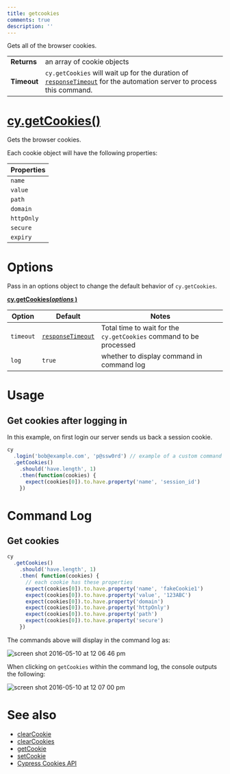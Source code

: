 ```yaml
---
title: getcookies
comments: true
description: ''
---
```


Gets all of the browser cookies.

| | |
|--- | --- |
| **Returns** | an array of cookie objects |
| **Timeout** | `cy.getCookies` will wait up for the duration of [`responseTimeout`](https://on.cypress.io/guides/configuration#timeouts) for the automation server to process this command.  |

# [cy.getCookies()](#usage)

Gets the browser cookies.

Each cookie object will have the following properties:

| Properties |
| --- |
| `name` |
| `value` |
| `path` |
| `domain` |
| `httpOnly` |
| `secure` |
| `expiry` |

# Options

Pass in an options object to change the default behavior of `cy.getCookies`.

**[cy.getCookies(*options* )](#options-usage)**

Option | Default | Notes
--- | --- | ---
`timeout` | [`responseTimeout`](https://on.cypress.io/guides/configuration#timeouts) | Total time to wait for the `cy.getCookies` command to be processed
`log` | `true` | whether to display command in command log

# Usage

## Get cookies after logging in

In this example, on first login our server sends us back a session cookie.

```javascript
cy
  .login('bob@example.com', 'p@ssw0rd') // example of a custom command
  .getCookies()
    .should('have.length', 1)
    .then(function(cookies) {
      expect(cookies[0]).to.have.property('name', 'session_id')
    })
```

# Command Log

## Get cookies

```javascript
cy
  .getCookies()
    .should('have.length', 1)
    .then( function(cookies) {
      // each cookie has these properties
      expect(cookies[0]).to.have.property('name', 'fakeCookie1')
      expect(cookies[0]).to.have.property('value', '123ABC')
      expect(cookies[0]).to.have.property('domain')
      expect(cookies[0]).to.have.property('httpOnly')
      expect(cookies[0]).to.have.property('path')
      expect(cookies[0]).to.have.property('secure')
    })
```

The commands above will display in the command log as:

![screen shot 2016-05-10 at 12 06 46 pm](https://cloud.githubusercontent.com/assets/1271364/15153582/bc370c32-16a7-11e6-94b5-add51d7df7e5.png)

When clicking on `getCookies` within the command log, the console outputs the following:

![screen shot 2016-05-10 at 12 07 00 pm](https://cloud.githubusercontent.com/assets/1271364/15153583/bc374300-16a7-11e6-8e40-2cba54b95a5a.png)

# See also

- [clearCookie](https://on.cypress.io/api/clearcookie)
- [clearCookies](https://on.cypress.io/api/clearcookies)
- [getCookie](https://on.cypress.io/api/getcookie)
- [setCookie](https://on.cypress.io/api/setcookie)
- [Cypress Cookies API](https://on.cypress.io/api/cookies)
